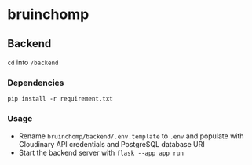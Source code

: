 # bruinchomp
## Backend
`cd` into `/backend`
### Dependencies
`pip install -r requirement.txt`


### Usage
- Rename `bruinchomp/backend/.env.template` to `.env` and populate with Cloudinary API credentials and PostgreSQL database URI
- Start the backend server with `flask --app app run`